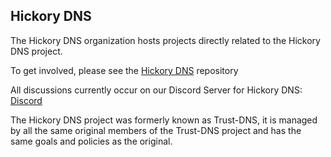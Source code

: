 ## Hickory DNS 

The Hickory DNS organization hosts projects directly related to the Hickory DNS project.

To get involved, please see the [Hickory DNS](https://github.com/hickory-dns/hickory-dns) repository

All discussions currently occur on our Discord Server for Hickory DNS: [Discord](https://discord.gg/89nxE4n)

The Hickory DNS project was formerly known as Trust-DNS, it is managed by all the same original members of the Trust-DNS project and has the same goals and policies as the original.

<!--

**Here are some ideas to get you started:**

🙋‍♀️ A short introduction - what is your organization all about?
🌈 Contribution guidelines - how can the community get involved?
👩‍💻 Useful resources - where can the community find your docs? Is there anything else the community should know?
🍿 Fun facts - what does your team eat for breakfast?
🧙 Remember, you can do mighty things with the power of [Markdown](https://docs.github.com/github/writing-on-github/getting-started-with-writing-and-formatting-on-github/basic-writing-and-formatting-syntax)
-->
